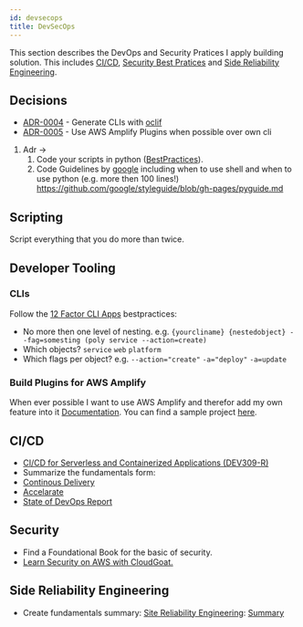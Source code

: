 ```yaml
---
id: devsecops
title: DevSecOps
---
```


This section describes the DevOps and Security Pratices I apply building solution. This includes [CI/CD](#), [Security Best Pratices](#) and [Side Reliability Engineering](#).

## Decisions

- [ADR-0004](adr/0004-generate-clis-with-cement) - Generate CLIs with [oclif](https://oclif.io/docs/introduction)
- [ADR-0005](adr/0005-use-aws-amplify-plugins-when-possible-over-own-cli) - Use AWS Amplify Plugins when possible over own cli

1. Adr -> 
   1. Code your scripts in python ([BestPractices](https://srcco.de/posts/writing-python-command-line-scripts.html)).
   2. Code Guidelines by [google](https://google.github.io/styleguide/shell.xml) including when to use shell and when to use python (e.g. more then 100 lines!) https://github.com/google/styleguide/blob/gh-pages/pyguide.md

## Scripting

Script everything that you do more than twice.

## Developer Tooling

### CLIs 

Follow the [12 Factor CLI Apps](https://medium.com/@jdxcode/12-factor-cli-apps-dd3c227a0e46) bestpractices:

- No more then one level of nesting. e.g. `{yourcliname} {nestedobject} --fag=somesting (poly service --action=create)` 
- Which objects? `service` `web` `platform`
- Which flags per object? e.g. `--action="create"` `-a="deploy"` `-a=update`

### Build Plugins for AWS Amplify

When ever possible I want to use AWS Amplify and therefor add my own feature into it [Documentation](https://aws-amplify.github.io/docs/cli/plugins?sdk=js). You can find a sample project [here](https://github.com/denseidel/amplify-repo-boilerplate).


## CI/CD

* [CI/CD for Serverless and Containerized Applications (DEV309-R)](https://www.youtube.com/watch?v=01ewawuL-IY)
*  Summarize the fundamentals form: 
  * [Continous Delivery](https://martinfowler.com/books/continuousDelivery.html)
  * [Accelarate](https://www.amazon.com/Accelerate-Software-Performing-Technology-Organizations/dp/1942788339)
  * [State of DevOps Report](https://cloudplatformonline.com/rs/248-TPC-286/images/DORA-State%20of%20DevOps.pdf)

## Security

* Find a Foundational Book for the basic of security.
* [Learn Security on AWS with CloudGoat.](https://medium.com/@rzepsky/playing-with-cloudgoat-part-1-hacking-aws-ec2-service-for-privilege-escalation-4c42cc83f9da)


## Side Reliability Engineering
* Create fundamentals summary: [Site Reliability Engineering](https://landing.google.com/sre/sre-book/toc/): [Summary](https://github.com/shibumi/SRE-cheat-sheet)